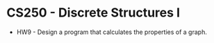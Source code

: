 # CS250 - Discrete Structures I
* HW9 - Design a program that calculates the properties of a graph.
